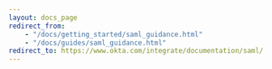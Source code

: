 ```yaml
---
layout: docs_page
redirect_from:
    - "/docs/getting_started/saml_guidance.html"
    - "/docs/guides/saml_guidance.html"
redirect_to: https://www.okta.com/integrate/documentation/saml/
---
```

